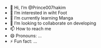 - 👋 Hi, I’m @Prince007hakim
- 👀 I’m interested in wiht Foot
- 🌱 I’m currently learning Manga
- 💞️ I’m looking to collaborate on developing 
- 📫 How to reach me 
- 😄 Pronouns: ...
- ⚡ Fun fact: ...

<!---
Prince007hakim/Prince007hakim is a ✨ special ✨ repository because its `README.md` (this file) appears on your GitHub profile.
You can click the Preview link to take a look at your changes.
--->
